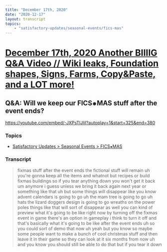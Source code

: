 ```yaml
---
title: "December 17th, 2020"
date: "2020-12-17"
layout: transcript
topics: 
    - "satisfactory-updates/seasonal-events/fics-mas"
---
```

# [December 17th, 2020 Another BIIIIG Q&A Video // Wiki leaks, Foundation shapes, Signs, Farms, Copy&Paste, and a LOT more!](../2020-12-17.md)
## Q&A: Will we keep our FICS⁕MAS stuff after the event ends?
https://youtube.com/embed/-JXPsTlJIiI?autoplay=1&start=325&end=380
### Topics
* [Satisfactory Updates > Seasonal Events > FICS⁕MAS](../topics/satisfactory-updates/seasonal-events/fics-mas.md)

### Transcript

> fixmas stuff after the event ends
> the fictional stuff will remain uh
> you're gonna keep all the items and
> whatnot but recipes
> or build fixmas buildings so if you tear
> anything down
> you won't get it back um anymore i guess
> unless we bring it back again next year
> or something like that uh but some
> things will disappear like
> you know advent calendars is going to go
> uh the mam tree is going to go
> uh hats the lizard doggers design is
> going to go wreaths on the power poles
> things like that will sort of disappear
> as well
> you can kind of preview what it's going
> to be like right now by turning off the
> fixmas event
> in game there's an option in gameplay i
> think to turn it off and that's
> basically what it's going to be like
> after the event ends uh so you could
> sort of demo that now
> uh yeah but you know so maybe some
> people want to make a bunch of cool
> christmas stuff and then leave it in
> their game
> so they can look at it six months from
> now uh and you know you should still be
> able to do that but if you tear it down
